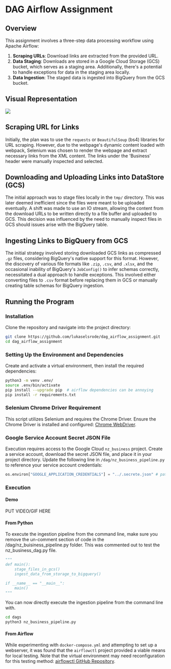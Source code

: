 # DAG Airflow Assignment

## Overview

This assignment involves a three-step data processing workflow using Apache Airflow:

1. **Scraping URLs**: Download links are extracted from the provided URL.
2. **Data Staging**: Downloads are stored in a Google Cloud Storage (GCS) bucket, which serves as a staging area. Additionally, there's a potential to handle exceptions for data in the staging area locally.
3. **Data Ingestion**: The staged data is ingested into BigQuery from the GCS bucket.

## Visual Representation

![](misc/visual_repr.png)

## Scraping URL for Links

Initially, the plan was to use the `requests` or `BeautifulSoup` (bs4) libraries for URL scraping. However, due to the webpage's dynamic content loaded with webpack, Selenium was chosen to render the webpage and extract necessary links from the XML content. The links under the 'Business' header were manually inspected and selected.

## Downloading and Uploading Links into DataStore (GCS)

The initial approach was to stage files locally in the `tmp/` directory. This was later deemed inefficient since the files were meant to be uploaded eventually. A shift was made to use an IO stream, allowing the content from the download URLs to be written directly to a file buffer and uploaded to GCS. This decision was influenced by the need to manually inspect files in GCS should issues arise with the BigQuery table.

## Ingesting Links to BigQuery from GCS

The initial strategy involved storing downloaded GCS links as compressed `.gz` files, considering BigQuery's native support for this format. However, the discovery of various file formats like `.zip`, `.csv`, and `.xlsx`, and the occasional inability of BigQuery's `JobConfig()` to infer schemas correctly, necessitated a dual approach to handle exceptions. This involved either converting files to `.csv` format before replacing them in GCS or manually creating table schemas for BigQuery ingestion.

## Running the Program

### Installation

Clone the repository and navigate into the project directory:


```bash
git clone https://github.com/lukaselsrode/dag_airflow_assignment.git
cd dag_airflow_assignment
```

### Setting Up the Environment and Dependencies

Create and activate a virtual environment, then install the required dependencies:

```bash
python3 -m venv .env/ 
source .env/bin/activate
pip install --upgrade pip  # airflow dependencies can be annoying
pip install -r requirements.txt
```

### Selenium Chrome Driver Requirement

This script utilizes Selenium and requires the Chrome Driver. Ensure the Chrome Driver is installed and configured: [Chrome WebDriver](https://sites.google.com/chromium.org/driver/).

### Google Service Account Secret JSON File

Execution requires access to the Google Cloud `nz_business` project. Create a service account, download the secret JSON file, and place it in your project directory. Update the following line in `/dag/nz_business_pipeline.py` to reference your service account credentials:
```python 
os.environ["GOOGLE_APPLICATION_CREDENTIALS"] = "../.secrete.json" # path to your google service account credentials
```
### Execution 
#### Demo
PUT VIDEO/GIF HERE
#### From Python
To execute the ingestion pipeline from the command line, 
make sure you remove the un-comment section of code in the /dag/nz_buisiness_pipeline.py folder. This was commented out to test the 
nz_business_dag.py file. 
```python
"""
def main():
    stage_files_in_gcs()
    ingest_data_from_storage_to_bigquery()

if __name__ == "__main__":
    main()
"""
```
You can now directly execute the ingestion pipeline from the command line with. 

```bash 
cd dags
python3 nz_business_pipeline.py
```
#### From Airflow
While experimenting with `docker-compose.yml` and attempting to set up a webserver, it was found that the `airflowctl` project provided a viable means for local testing. Note that the virtual environment may need reconfiguration for this testing method: [airflowctl GitHub Repository](https://github.com/kaxil/airflowctl).
